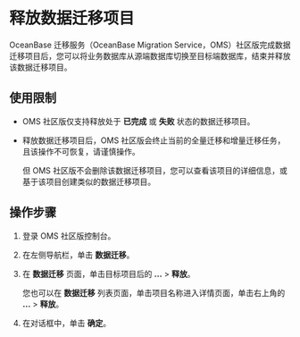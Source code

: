 # 释放数据迁移项目

OceanBase 迁移服务（OceanBase Migration Service，OMS）社区版完成数据迁移项目后，您可以将业务数据库从源端数据库切换至目标端数据库，结束并释放该数据迁移项目。

## 使用限制

* OMS 社区版仅支持释放处于 **已完成** 或 **失败** 状态的数据迁移项目。

* 释放数据迁移项目后，OMS 社区版会终止当前的全量迁移和增量迁移任务，且该操作不可恢复，请谨慎操作。

  但 OMS 社区版不会删除该数据迁移项目，您可以查看该项目的详细信息，或基于该项目创建类似的数据迁移项目。

## 操作步骤

1. 登录 OMS 社区版控制台。

2. 在左侧导航栏，单击 **数据迁移**。

3. 在 **数据迁移** 页面，单击目标项目后的 **...** \> **释放**。

   您也可以在 **数据迁移** 列表页面，单击项目名称进入详情页面，单击右上角的 **...** \> **释放**。

4. 在对话框中，单击 **确定**。